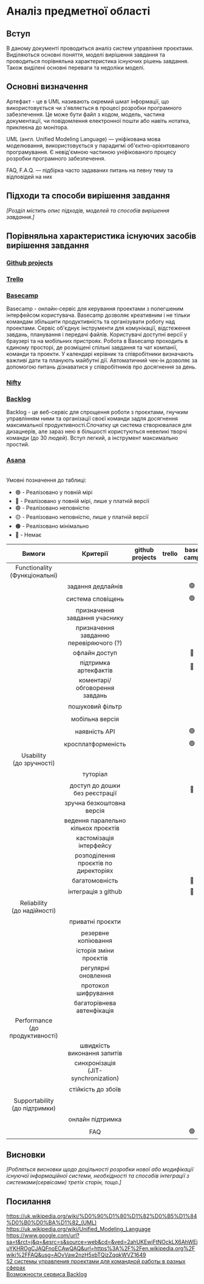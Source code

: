 # Аналіз предметної області

## Вступ

В даному документі проводиться аналіз систем управління проєктами. Виділяються основні поняття, моделі вирішення завдання та проводиться порівняльна характеристика існуючих рішень завдання. Також виділені основні переваги та недоліки моделі.


## Основні визначення

Артефакт - це в UML називають окремий шмат інформації, що використовується чи з'являється в процесі розробки програмного забезпечення. Це може бути файл з кодом, модель, частина документації, чи повідомлення електронної пошти або навіть нотатка, приклеєна до монітора.

UML (англ. Unified Modeling Language) — уніфікована мова моделювання, використовується у парадигмі об'єктно-орієнтованого програмування. Є невід'ємною частиною уніфікованого процесу розробки програмного забезпечення.

FAQ, F.A.Q. — підбірка часто задаваних питань на певну тему та відповідей на них
## Підходи та способи вирішення завдання

*[Розділ містить опис підходів, моделей та способів вирішення завдання.]*

## Порівняльна характеристика існуючих засобів вирішення завдання

### [Github projects](https://github.com/features/project-management/) ###

### [Trello](https://trello.com/) ###

### [Basecamp](https://basecamp.com/) ###

Basecamp - онлайн-сервіс для керування проектами з полегшеним інтерфейсом користувача. Basecamp дозволяє креативним і не тільки командам збільшити продуктивність та організувати роботу над проектами. Сервіс об'єднує інструменти для комунікації, відстеження завдань, планування і передачі файлів. Користувачі доступні версії у браузері та на мобільних пристроях. Робота в Basecamp проходить в єдиному просторі, де розміщені спільні завдання та чат компанії, команди та проекти. У календарі керівник та співробітники визначають важливі дати та планують майбутні дії. Автоматичний чек-ін дозволяє за допомогою питань дізнаватися у співробітників про досягнення за день.


### [Nifty](https://niftypm.com/) ###

### [Backlog](https://backlog.com/) ###

Backlog - це веб-сервіс для спрощення роботи з проєктами, гнучким управлінням ними та організації своєї команди задля досягнення максимальної продуктивності.Спочатку ця система створювалася для дизацнерів, але зараз нею в більшості користуються невеликі творчі команди (до 30 людей). Вступ легкий, а інструмент максимально простий.

### [Asana](https://asana.com/) ###

<br />
    <summary>
        Умовні позначення до таблиці:
    </summary>

+ 🟢 - Реалізовано у повній мірі<br/>
+ 🔵 - Реалізовано у повній мірі, лише у платній версії <br/>
+ 🟣 - Реалізовано неповністю <br/>
+ 🟡 - Реалізовано неповністю, лише у платній версії <br/>
+ 🟠 - Реалізовано мінімально <br/>
+ 🔴 - Немає <br/>



| Вимоги | Критерії | github projects | trello | base camp | nifty | backlog | asana | Наш проєкт |
|:------:| :------: | :-------------: | :----: | :-------: | :---: | :-----: | :---: | :---------:|
| Functionality <br/> (Функціональні) |
|  | задання дедлайнів |||🟢||🟢|||
|  | система сповіщень |||🟢||🟢|||
|  | призначення завдання учаснику |||||🟢|||
|  | призначення завданню перевіряючого (?) |||||🔴|||
|  | офлайн доступ |||🔴||🔴|||
|  | підтримка артекфактів |||🔴||🔴|||
|  | коментарі/обговорення завдань |||||🟢|||
|  | пошуковий фільтр |||||🟢|||
|  | мобільна версія |||||🟢|||
|  | наявність API |||🟢||🟢|||
|  | кросплатформеність |||🟢||🟢|||
| Usability <br/> (до зручності) |
|  | туторіал |||||🟢|||
|  | доступ до дошки без реєстрації |||🔴||🔴|||
|  | зручна безкоштовна версія |||||🔵|||
|  | ведення паралельно кількох проєктів |||||🔵|||
|  | кастомізація інтерфейсу |||||🟠|||
|  | розподілення проєктів по директоріях |||||🔵|||
|  | багатомовність |||🔴||🔴|||
|  | інтеграція з github |||🔴||🟢|||
| Reliability <br/> (до надійності) |
|  | приватні проєкти |||||🟢|||
|  | резервне копіювання |||||🟢|||
|  | історія зміни проєктів |||||🟢|||
|  | регулярні оновлення |||||🟣|||
|  | протокол шифрування |||||TLS|||
|  | багаторівнева автенфікація |||||🟢|||
| Performance  <br/> (до продуктивності) |
|  | швидкість виконання запитів |||||🟢|||
|  | синхронізація <BR/> (JIT-synchronization) |||||🟢|||
|  | стійкість до збоїв |||||🟢|||
| Supportability  <br/> (до підтримки) |
|  | онлайн підтримка |||||🟢|||
|  | FAQ |||🟢||🟢|||

## Висновки

*[Робляться висновки щодо доцільності розробки нової або модифікації існуючої інформаційної системи, необхідності та способів інтеграції з системами(сервісами) третіх сторін, тощо.]*

## Посилання
https://uk.wikipedia.org/wiki/%D0%90%D1%80%D1%82%D0%B5%D1%84%D0%B0%D0%BA%D1%82_(UML)  
https://uk.wikipedia.org/wiki/Unified_Modeling_Language  
https://www.google.com/url?sa=t&rct=j&q=&esrc=s&source=web&cd=&ved=2ahUKEwjFtNOckLX6AhWEjuYKHROgCJAQFnoECAwQAQ&url=https%3A%2F%2Fen.wikipedia.org%2Fwiki%2FFAQ&usg=AOvVaw2nzH5xbTQizZqqkWVZ1649  
[52 системы управления проектами для командной работы в разных сферах](https://habr.com/ru/company/yougile/blog/545614/)  
[Возможности сервиса Backlog](https://startpack.ru/application/backlog)
